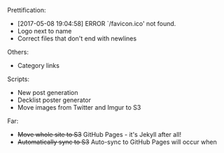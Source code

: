 Prettification:
* [2017-05-08 19:04:58] ERROR `/favicon.ico' not found.
* Logo next to name
* Correct files that don't end with newlines

Others:
* Category links

Scripts:
* New post generation
* Decklist poster generator
* Move images from Twitter and Imgur to S3

Far:
* ~~Move whole site to S3~~ GitHub Pages - it's Jekyll after all!
* ~~Automatically sync to S3~~ Auto-sync to GitHub Pages will occur when 
